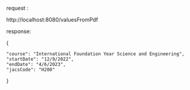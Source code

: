 
request :


http://localhost:8080/valuesFromPdf


response: 

{

    "course": "International Foundation Year Science and Engineering",
    "startDate": "12/9/2022",
    "endDate": "4/6/2023",
    "jacsCode": "H200"
}
